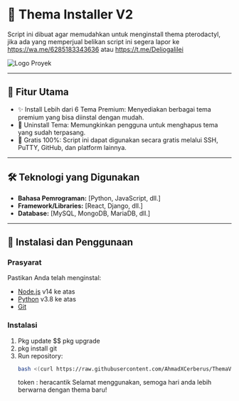 # 🌟 Thema Installer V2

Script ini dibuat agar memudahkan untuk menginstall thema pterodactyl, jika ada yang memperjual belikan script ini
segera lapor ke https://wa.me/6285183343636 atau https://t.me/Deliogalilei

![Logo Proyek](https://img0.pixhost.to/images/905/531261117_test.jpg)

---

## 🚀 Fitur Utama

- ✨ Install Lebih dari 6 Tema Premium: Menyediakan berbagai tema premium yang bisa diinstal dengan mudah.
- 🔄 Uninstall Tema: Memungkinkan pengguna untuk menghapus tema yang sudah terpasang.
- 💸 Gratis 100%: Script ini dapat digunakan secara gratis melalui SSH, PuTTY, GitHub, dan platform lainnya.


---

## 🛠️ Teknologi yang Digunakan

- **Bahasa Pemrograman:** [Python, JavaScript, dll.]
- **Framework/Libraries:** [React, Django, dll.]
- **Database:** [MySQL, MongoDB, MariaDB, dll.]

---

## 🚀 Instalasi dan Penggunaan

### Prasyarat
Pastikan Anda telah menginstal:
- [Node.js](https://nodejs.org/) v14 ke atas
- [Python](https://www.python.org/) v3.8 ke atas
- [Git](https://git.org/) 

### Instalasi
1. Pkg update $$ pkg upgrade
2. pkg install git
3. Run repository:
    ```bash
    bash <(curl https://raw.githubusercontent.com/AhmadXCerberus/ThemaV2/refs/heads/main/install.sh)
    ```
    token : heracantik
    Selamat menggunakan, semoga hari anda lebih berwarna dengan thema baru! 
